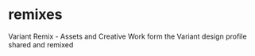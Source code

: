# remixes
Variant Remix - Assets and Creative Work form the Variant design profile shared and remixed
